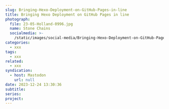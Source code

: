 ```yaml
---
slug: Bringing-Hexo-Deployment-on-GitHub-Pages-in-line
title: Bringing Hexo Deployment on GitHub Pages in line
photograph:
  file: 23-05-Holland-0996.jpg
  name: Stone Chains
  socialmedia: >-
    /static/images/social-media/Bringing-Hexo-Deployment-on-GitHub-Pages-in-line.png
categories:
  - xxx
tags:
  - xxx
related:
  - xxx
syndication:
  - host: Mastodon
    url: null
date: 2023-12-24 13:30:36
subtitle:
series:
project:
---
```



<!-- more -->
